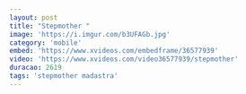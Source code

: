 ```yaml
---
layout: post
title: "Stepmother "
image: 'https://i.imgur.com/b3UFAGb.jpg'
category: 'mobile'
embed: 'https://www.xvideos.com/embedframe/36577939'
video: 'https://www.xvideos.com/video36577939/stepmother'
duracao: 2619
tags: 'stepmother madastra'
---
```

